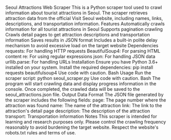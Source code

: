 Seoul Attractions Web Scraper
This is a Python scraper tool used to crawl information about tourist attractions in Seoul. The scraper retrieves attraction data from the official Visit Seoul website, including names, links, descriptions, and transportation information.
Features
Automatically crawls information for all tourist attractions in Seoul
Supports pagination crawling
Crawls detail pages to get attraction descriptions and transportation information
Saves results in JSON format
Includes a built-in polite delay mechanism to avoid excessive load on the target website
Dependencies
requests: For handling HTTP requests
BeautifulSoup4: For parsing HTML content
re: For using regular expressions
json: For handling JSON data
urllib.parse: For handling URLs
Installation
Ensure you have Python 3.6+ installed on your system.
Install the required dependencies:
pip install requests beautifulsoup4
Use code with caution.
Bash
Usage
Run the scraper script:
python seoul_scraper.py
Use code with caution.
Bash
The program will start crawling data and display progress information in the console.
Once completed, the crawled data will be saved to the seoul_attractions.json file.
Output Data Format
The JSON file generated by the scraper includes the following fields:
page: The page number where the attraction was found
name: The name of the attraction
link: The link to the attraction's detail page
description: The description of the attraction
transport: Transportation information
Notes
This scraper is intended for learning and research purposes only.
Please control the crawling frequency reasonably to avoid burdening the target website.
Respect the website's robots.txt rules and terms of use.
